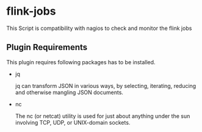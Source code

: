 # flink-jobs
This Script is compatibility with nagios to check and monitor the flink jobs
## Plugin Requirements
This plugin requires following packages has to be installed.
* jq 

  jq  can  transform  JSON in various ways, by selecting, iterating, reducing and otherwise mangling JSON documents.
* nc

  The nc (or netcat) utility is used for just about anything under the sun involving TCP, UDP, or UNIX-domain sockets.
